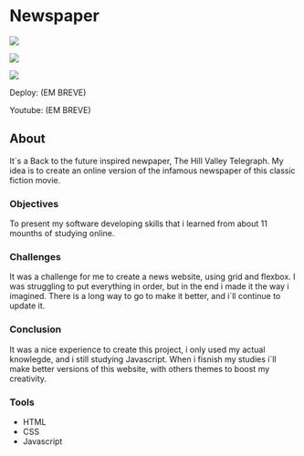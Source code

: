 # Newspaper

![](./)

![](./)

![](./)

Deploy: (EM BREVE)

Youtube: (EM BREVE)

## About

It´s a Back to the future inspired newpaper, The Hill Valley Telegraph. My idea is to create an online version of the infamous newspaper of this classic fiction movie.

### Objectives

To present my software developing skills that i learned from about 11 mounths of studying online.

### Challenges

It was a challenge for me to create a news website, using grid and flexbox. I was struggling to put everything in order, but in the end i made it the way i imagined. There is a long way to go to make it better, and i´ll continue to update it.

### Conclusion

It was a nice experience to create this project, i only used my actual knowlegde, and i still studying Javascript. When i fisnish my studies i´ll make better versions of this website, with others themes to boost my creativity.

### Tools

- HTML
- CSS
- Javascript

